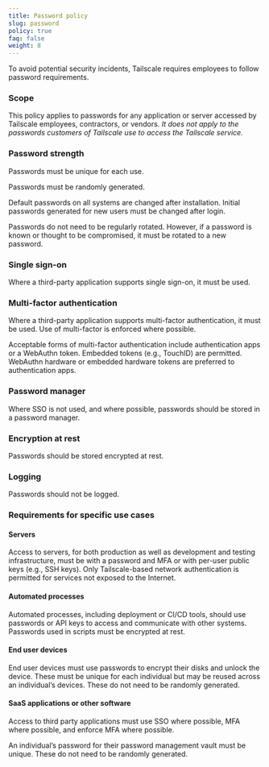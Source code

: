 ```yaml
---
title: Password policy
slug: password
policy: true
faq: false
weight: 8
---
```


To avoid potential security incidents, Tailscale requires employees to follow password requirements.

### Scope

This policy applies to passwords for any application or server accessed by Tailscale employees, contractors, or vendors. _It does not apply to the passwords customers of Tailscale use to access the Tailscale service._

### Password strength

Passwords must be unique for each use.

Passwords must be randomly generated.

Default passwords on all systems are changed after installation. Initial passwords generated for new users must be changed after login.

Passwords do not need to be regularly rotated. However, if a password is known or thought to be compromised, it must be rotated to a new password.

### Single sign-on

Where a third-party application supports single sign-on, it must be used.

### Multi-factor authentication

Where a third-party application supports multi-factor authentication, it must be used. Use of multi-factor is enforced where possible.

Acceptable forms of multi-factor authentication include authentication apps or a WebAuthn token. Embedded tokens (e.g., TouchID) are permitted. WebAuthn hardware or embedded hardware tokens are preferred to authentication apps.

### Password manager

Where SSO is not used, and where possible, passwords should be stored in a password manager.

### Encryption at rest

Passwords should be stored encrypted at rest.

### Logging

Passwords should not be logged.

### Requirements for specific use cases

#### Servers

Access to servers, for both production as well as development and testing infrastructure, must be with a password and MFA or with per-user public keys (e.g., SSH keys). Only Tailscale-based network authentication is permitted for services not exposed to the Internet.

#### Automated processes

Automated processes, including deployment or CI/CD tools, should use passwords or API keys to access and communicate with other systems. Passwords used in scripts must be encrypted at rest.

#### End user devices

End user devices must use passwords to encrypt their disks and unlock the device. These must be unique for each individual but may be reused across an individual’s devices. These do not need to be randomly generated.

#### SaaS applications or other software

Access to third party applications must use SSO where possible, MFA where possible, and enforce MFA where possible.

An individual’s password for their password management vault must be unique. These do not need to be randomly generated.